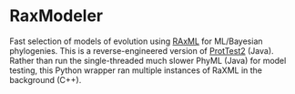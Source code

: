 # RaxModeler
Fast selection of models of evolution using [RAxML](https://academic.oup.com/bioinformatics/article/30/9/1312/238053) for ML/Bayesian phylogenies. This is a reverse-engineered version of [ProtTest2](https://academic.oup.com/bioinformatics/article/21/9/2104/408994) (Java). Rather than run the single-threaded much slower PhyML (Java) for model testing, this Python wrapper ran multiple instances of RaXML in the background (C++).   
